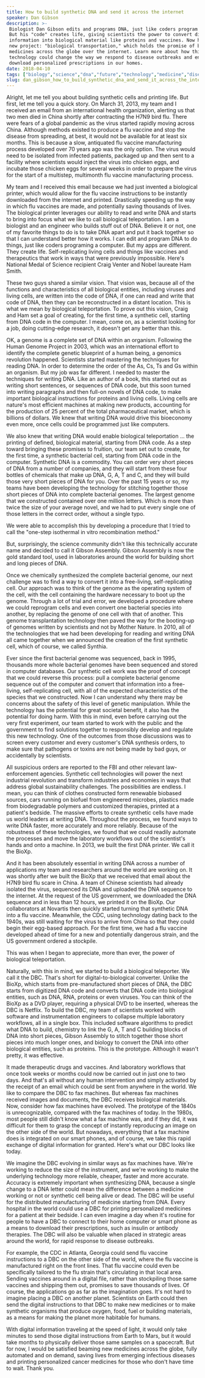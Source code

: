 ```yaml
---
title: How to build synthetic DNA and send it across the internet
speaker: Dan Gibson
description: >-
 Biologist Dan Gibson edits and programs DNA, just like coders program a computer.
 But his "code" creates life, giving scientists the power to convert digital
 information into biological material like proteins and vaccines. Now he's on to a
 new project: "biological transportation," which holds the promise of beaming new
 medicines across the globe over the internet. Learn more about how this
 technology could change the way we respond to disease outbreaks and enable us to
 download personalized prescriptions in our homes.
date: 2018-04-10
tags: ["biology","science","dna","future","technology","medicine","disease","biotech","vaccines","genetics","humanity","design","public-health","life","society"]
slug: dan_gibson_how_to_build_synthetic_dna_and_send_it_across_the_internet
---
```


Alright, let me tell you about building synthetic cells and printing life. But first, let
me tell you a quick story. On March 31, 2013, my team and I received an email from an
international health organization, alerting us that two men died in China shortly after
contracting the H7N9 bird flu. There were fears of a global pandemic as the virus started
rapidly moving across China. Although methods existed to produce a flu vaccine and stop
the disease from spreading, at best, it would not be available for at least six months.
This is because a slow, antiquated flu vaccine manufacturing process developed over 70
years ago was the only option. The virus would need to be isolated from infected patients,
packaged up and then sent to a facility where scientists would inject the virus into
chicken eggs, and incubate those chicken eggs for several weeks in order to prepare the
virus for the start of a multistep, multimonth flu vaccine manufacturing
process.

My team and I received this email because we had just invented a biological printer, which
would allow for the flu vaccine instructions to be instantly downloaded from the internet
and printed. Drastically speeding up the way in which flu vaccines are made, and
potentially saving thousands of lives. The biological printer leverages our ability to read
and write DNA and starts to bring into focus what we like to call biological
teleportation. I am a biologist and an engineer who builds stuff out of DNA. Believe it or
not, one of my favorite things to do is to take DNA apart and put it back together so that
I can understand better how it works. I can edit and program DNA to do things, just like
coders programing a computer. But my apps are different. They create life.
Self-replicating living cells and things like vaccines and therapeutics that work in ways
that were previously impossible. Here's National Medal of Science recipient Craig Venter
and Nobel laureate Ham Smith.

These two guys shared a similar vision. That vision was, because all of the functions and
characteristics of all biological entities, including viruses and living cells, are
written into the code of DNA, if one can read and write that code of DNA, then they can be
reconstructed in a distant location. This is what we mean by biological teleportation. To
prove out this vision, Craig and Ham set a goal of creating, for the first time, a
synthetic cell, starting from DNA code in the computer. I mean, come on, as a scientist
looking for a job, doing cutting-edge research, it doesn't get any better than
this.

OK, a genome is a complete set of DNA within an organism. Following the Human Genome
Project in 2003, which was an international effort to identify the complete genetic
blueprint of a human being, a genomics revolution happened. Scientists started mastering
the techniques for reading DNA. In order to determine the order of the As, Cs, Ts and Gs
within an organism. But my job was far different. I needed to master the techniques for
writing DNA. Like an author of a book, this started out as writing short sentences, or
sequences of DNA code, but this soon turned into writing paragraphs and then full-on
novels of DNA code, to make important biological instructions for proteins and living
cells. Living cells are nature's most efficient machines at making new products,
accounting for the production of 25 percent of the total pharmaceutical market, which is
billions of dollars. We knew that writing DNA would drive this bioeconomy even more, once
cells could be programmed just like computers.

We also knew that writing DNA would enable biological teleportation ... the printing of
defined, biological material, starting from DNA code. As a step toward bringing these
promises to fruition, our team set out to create, for the first time, a synthetic
bacterial cell, starting from DNA code in the computer. Synthetic DNA is a commodity. You
can order very short pieces of DNA from a number of companies, and they will start from
these four bottles of chemicals that make up DNA, G, A, T and C, and they will build those
very short pieces of DNA for you. Over the past 15 years or so, my teams have been
developing the technology for stitching together those short pieces of DNA into complete
bacterial genomes. The largest genome that we constructed contained over one million
letters. Which is more than twice the size of your average novel, and we had to put every
single one of those letters in the correct order, without a single typo.

We were able to accomplish this by developing a procedure that I tried to call the
"one-step isothermal in vitro recombination method."

But, surprisingly, the science community didn't like this technically accurate name and
decided to call it Gibson Assembly. Gibson Assembly is now the gold standard tool, used in
laboratories around the world for building short and long pieces of DNA.

Once we chemically synthesized the complete bacterial genome, our next challenge was to
find a way to convert it into a free-living, self-replicating cell. Our approach was to
think of the genome as the operating system of the cell, with the cell containing the
hardware necessary to boot up the genome. Through a lot of trial and error, we developed a
procedure where we could reprogram cells and even convert one bacterial species into
another, by replacing the genome of one cell with that of another. This genome
transplantation technology then paved the way for the booting-up of genomes written by
scientists and not by Mother Nature. In 2010, all of the technologies that we had been
developing for reading and writing DNA all came together when we announced the creation of
the first synthetic cell, which of course, we called Synthia.

Ever since the first bacterial genome was sequenced, back in 1995, thousands more whole
bacterial genomes have been sequenced and stored in computer databases. Our synthetic cell
work was the proof of concept that we could reverse this process: pull a complete
bacterial genome sequence out of the computer and convert that information into a
free-living, self-replicating cell, with all of the expected characteristics of the
species that we constructed. Now I can understand why there may be concerns about the
safety of this level of genetic manipulation. While the technology has the potential for
great societal benefit, it also has the potential for doing harm. With this in mind, even
before carrying out the very first experiment, our team started to work with the public
and the government to find solutions together to responsibly develop and regulate this new
technology. One of the outcomes from those discussions was to screen every customer and
every customer's DNA synthesis orders, to make sure that pathogens or toxins are not being
made by bad guys, or accidentally by scientists.

All suspicious orders are reported to the FBI and other relevant law-enforcement
agencies. Synthetic cell technologies will power the next industrial revolution and
transform industries and economies in ways that address global sustainability challenges.
The possibilities are endless. I mean, you can think of clothes constructed form renewable
biobased sources, cars running on biofuel from engineered microbes, plastics made from
biodegradable polymers and customized therapies, printed at a patient's bedside. The
massive efforts to create synthetic cells have made us world leaders at writing DNA.
Throughout the process, we found ways to write DNA faster, more accurately and more
reliably. Because of the robustness of these technologies, we found that we could readily
automate the processes and move the laboratory workflows out of the scientist's hands and
onto a machine. In 2013, we built the first DNA printer. We call it the
BioXp.

And it has been absolutely essential in writing DNA across a number of applications my
team and researchers around the world are working on. It was shortly after we built the
BioXp that we received that email about the H7N9 bird flu scare in China. A team of
Chinese scientists had already isolated the virus, sequenced its DNA and uploaded the DNA
sequence to the internet. At the request of the US government, we downloaded the DNA
sequence and in less than 12 hours, we printed it on the BioXp. Our collaborators at
Novartis then quickly started turning that synthetic DNA into a flu vaccine. Meanwhile,
the CDC, using technology dating back to the 1940s, was still waiting for the virus to
arrive from China so that they could begin their egg-based approach. For the first time,
we had a flu vaccine developed ahead of time for a new and potentially dangerous strain,
and the US government ordered a stockpile.

This was when I began to appreciate, more than ever, the power of biological
teleportation.

Naturally, with this in mind, we started to build a biological teleporter. We call it the
DBC. That's short for digital-to-biological converter. Unlike the BioXp, which starts from
pre-manufactured short pieces of DNA, the DBC starts from digitized DNA code and converts
that DNA code into biological entities, such as DNA, RNA, proteins or even viruses. You
can think of the BioXp as a DVD player, requiring a physical DVD to be inserted, whereas
the DBC is Netflix. To build the DBC, my team of scientists worked with software and
instrumentation engineers to collapse multiple laboratory workflows, all in a single box.
This included software algorithms to predict what DNA to build, chemistry to link the G,
A, T and C building blocks of DNA into short pieces, Gibson Assembly to stitch together
those short pieces into much longer ones, and biology to convert the DNA into other
biological entities, such as proteins. This is the prototype. Although it wasn't pretty, it
was effective.

It made therapeutic drugs and vaccines. And laboratory workflows that once took weeks or
months could now be carried out in just one to two days. And that's all without any human
intervention and simply activated by the receipt of an email which could be sent from
anywhere in the world. We like to compare the DBC to fax machines. But whereas fax
machines received images and documents, the DBC receives biological materials. Now,
consider how fax machines have evolved. The prototype of the 1840s is unrecognizable,
compared with the fax machines of today. In the 1980s, most people still didn't know what
a fax machine was, and if they did, it was difficult for them to grasp the concept of
instantly reproducing an image on the other side of the world. But nowadays, everything
that a fax machine does is integrated on our smart phones, and of course, we take this
rapid exchange of digital information for granted. Here's what our DBC looks like
today.

We imagine the DBC evolving in similar ways as fax machines have. We're working to reduce
the size of the instrument, and we're working to make the underlying technology more
reliable, cheaper, faster and more accurate. Accuracy is extremely important when
synthesizing DNA, because a single change to a DNA letter could mean the difference
between a medicine working or not or synthetic cell being alive or dead. The DBC will be
useful for the distributed manufacturing of medicine starting from DNA. Every hospital in
the world could use a DBC for printing personalized medicines for a patient at their
bedside. I can even imagine a day when it's routine for people to have a DBC to connect to
their home computer or smart phone as a means to download their prescriptions, such as
insulin or antibody therapies. The DBC will also be valuable when placed in strategic
areas around the world, for rapid response to disease outbreaks.

For example, the CDC in Atlanta, Georgia could send flu vaccine instructions to a DBC on
the other side of the world, where the flu vaccine is manufactured right on the front
lines. That flu vaccine could even be specifically tailored to the flu strain that's
circulating in that local area. Sending vaccines around in a digital file, rather than
stockpiling those same vaccines and shipping them out, promises to save thousands of
lives. Of course, the applications go as far as the imagination goes. It's not hard to
imagine placing a DBC on another planet. Scientists on Earth could then send the digital
instructions to that DBC to make new medicines or to make synthetic organisms that produce
oxygen, food, fuel or building materials, as a means for making the planet more habitable
for humans.

With digital information traveling at the speed of light, it would only take minutes to
send those digital instructions from Earth to Mars, but it would take months to physically
deliver those same samples on a spacecraft. But for now, I would be satisfied beaming new
medicines across the globe, fully automated and on demand, saving lives from emerging
infectious diseases and printing personalized cancer medicines for those who don't have
time to wait. Thank you.

<!--
ad_duration=3.33
comment_count=44
event="TED2018"
external_start_time=0
has_talk_citation=1
intro_duration=11.82
is_subtitle_required="False"
is_talk_featured="True"
language="en"
language_swap="False"
native_language="en"
number_of_related_talks=6
number_of_speakers=1
number_of_subtitled_videos=23
number_of_tags=15
number_of_talk_download_languages=23
number_of_talk_more_resources=0
number_of_talk_recommendations=1
number_of_talks_take_actions=3
post_ad_duration=0.83
published_timestamp="2018-07-11 14:54:07"
recording_date="2018-04-10"
speaker_description="Genome writer"
speaker_is_published=1
speaker_name="Dan Gibson"
talk_more_resources=[]
talk_name="How to build synthetic DNA and send it across the internet"
talk_recommendations_blurb="More resources curated by Dan Gibson"
talks_tags=["biology","science","dna","future","technology","medicine","disease","biotech","vaccines","genetics","humanity","design","public-health","life","society"]
url_photo_speaker="https://pe.tedcdn.com/images/ted/369c0e7b6da2d059bd715fd4189d5b85299df211_254x191.jpg"
url_photo_talk="https://s3.amazonaws.com/talkstar-photos/uploads/25229dea-9355-43c7-bec7-9497b7986a95/DanGibson_2018-embed.jpg"
url_webpage="https://www.ted.com/talks/dan_gibson_how_to_build_synthetic_dna_and_send_it_across_the_internet"
video_type_name="TED Stage Talk"
-->